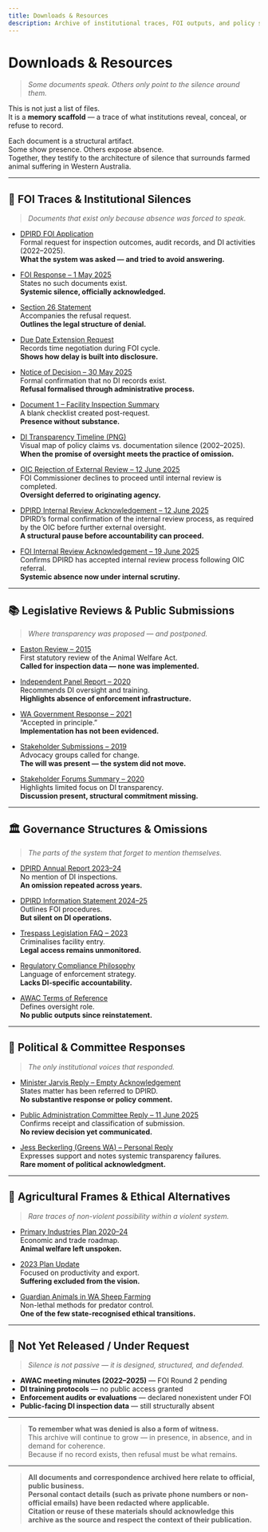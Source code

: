 ```yaml
---
title: Downloads & Resources
description: Archive of institutional traces, FOI outputs, and policy silences.
---
```


# Downloads & Resources

> *Some documents speak. Others only point to the silence around them.*

This is not just a list of files.  
It is a **memory scaffold** — a trace of what institutions reveal, conceal, or refuse to record.

Each document is a structural artifact.  
Some show presence. Others expose absence.  
Together, they testify to the architecture of silence that surrounds farmed animal suffering in Western Australia.

---

## 🧾 FOI Traces & Institutional Silences  
> *Documents that exist only because absence was forced to speak.*

- [DPIRD FOI Application](/resources/dpird_foi_application.pdf)  
  Formal request for inspection outcomes, audit records, and DI activities (2022–2025).  
  **What the system was asked — and tried to avoid answering.**

- [FOI Response – 1 May 2025](/resources/foi_response_dpird_1may2025.pdf)  
  States no such documents exist.  
  **Systemic silence, officially acknowledged.**

- [Section 26 Statement](/resources/foi_request_section_26_statement.pdf)  
  Accompanies the refusal request.  
  **Outlines the legal structure of denial.**

- [Due Date Extension Request](/resources/FOI2025-008-Request-for-due-date-extension.pdf)  
  Records time negotiation during FOI cycle.  
  **Shows how delay is built into disclosure.**

- [Notice of Decision – 30 May 2025](/resources/notice_of_decision.pdf)  
  Formal confirmation that no DI records exist.  
  **Refusal formalised through administrative process.**

- [Document 1 – Facility Inspection Summary](/resources/foi_document_1_summary.pdf)  
  A blank checklist created post-request.  
  **Presence without substance.**

- [DI Transparency Timeline (PNG)](/resources/di_transparency_timeline_table.png)  
  Visual map of policy claims vs. documentation silence (2002–2025).  
  **When the promise of oversight meets the practice of omission.**

- [OIC Rejection of External Review – 12 June 2025](/resources/oic-rejection.pdf)  
  FOI Commissioner declines to proceed until internal review is completed.  
  **Oversight deferred to originating agency.**

- [DPIRD Internal Review Acknowledgement – 12 June 2025](/resources/Internal-Review-Acknowledgement-Letter.pdf)  
  DPIRD’s formal confirmation of the internal review process, as required by the OIC before further external oversight.  
  **A structural pause before accountability can proceed.**

- [FOI Internal Review Acknowledgement – 19 June 2025](/resources/internal-review-acknowledgement.pdf)  
  Confirms DPIRD has accepted internal review process following OIC referral.  
  **Systemic absence now under internal scrutiny.**
---

## 📚 Legislative Reviews & Public Submissions  
> *Where transparency was proposed — and postponed.*

- [Easton Review – 2015](/resources/awa_review_2015.pdf)  
  First statutory review of the Animal Welfare Act.  
  **Called for inspection data — none was implemented.**

- [Independent Panel Report – 2020](/resources/awa_review_final_2020.pdf)  
  Recommends DI oversight and training.  
  **Highlights absence of enforcement infrastructure.**

- [WA Government Response – 2021](/resources/awa_review_government_response_2021.pdf)  
  “Accepted in principle.”  
  **Implementation has not been evidenced.**

- [Stakeholder Submissions – 2019](/resources/awa_review_panel_stakeholder_submissions.pdf)  
  Advocacy groups called for change.  
  **The will was present — the system did not move.**

- [Stakeholder Forums Summary – 2020](/resources/awa_review_panel_stakeholder_forums.pdf)  
  Highlights limited focus on DI transparency.  
  **Discussion present, structural commitment missing.**



---

## 🏛️ Governance Structures & Omissions  
> *The parts of the system that forget to mention themselves.*

- [DPIRD Annual Report 2023–24](/resources/dpird_annual_report_2023_24.pdf)  
  No mention of DI inspections.  
  **An omission repeated across years.**

- [DPIRD Information Statement 2024–25](/resources/dpird_information_statement_2024_25.pdf)  
  Outlines FOI procedures.  
  **But silent on DI operations.**

- [Trespass Legislation FAQ – 2023](/resources/faq_animal_welfare_trespass_legislation_2023.pdf)  
  Criminalises facility entry.  
  **Legal access remains unmonitored.**

- [Regulatory Compliance Philosophy](/resources/regulatory_compliance_approach.pdf)  
  Language of enforcement strategy.  
  **Lacks DI-specific accountability.**

- [AWAC Terms of Reference](/resources/terms_of_reference_awac.pdf)  
  Defines oversight role.  
  **No public outputs since reinstatement.**

---

## 📨 Political & Committee Responses  
> *The only institutional voices that responded.*

- [Minister Jarvis Reply – Empty Acknowledgement](/resources/JarvisEmptyReply.pdf)  
  States matter has been referred to DPIRD.  
  **No substantive response or policy comment.**

- [Public Administration Committee Reply – 11 June 2025](/resources/pac-reply.pdf)  
  Confirms receipt and classification of submission.  
  **No review decision yet communicated.**

- [Jess Beckerling (Greens WA) – Personal Reply](/resources/jess-reply.pdf)  
  Expresses support and notes systemic transparency failures.  
  **Rare moment of political acknowledgment.**


---

## 🐑 Agricultural Frames & Ethical Alternatives  
> *Rare traces of non-violent possibility within a violent system.*

- [Primary Industries Plan 2020–24](/resources/primary_industries_plan_2020_24.pdf)  
  Economic and trade roadmap.  
  **Animal welfare left unspoken.**

- [2023 Plan Update](/resources/primary_industries_plan_2023_update.pdf)  
  Focused on productivity and export.  
  **Suffering excluded from the vision.**

- [Guardian Animals in WA Sheep Farming](/resources/guardian-animals-for-the-protection-of-sheep-in-Western-Australia.pdf)  
  Non-lethal methods for predator control.  
  **One of the few state-recognised ethical transitions.**

---

## 🚫 Not Yet Released / Under Request  
> *Silence is not passive — it is designed, structured, and defended.*

- **AWAC meeting minutes (2022–2025)** — FOI Round 2 pending  
- **DI training protocols** — no public access granted  
- **Enforcement audits or evaluations** — declared nonexistent under FOI  
- **Public-facing DI inspection data** — still structurally absent

---

> **To remember what was denied is also a form of witness.**  
> This archive will continue to grow — in presence, in absence, and in demand for coherence.  
> Because if no record exists, then refusal must be what remains.

---

> **All documents and correspondence archived here relate to official, public business.  
> Personal contact details (such as private phone numbers or non-official emails) have been redacted where applicable.  
> Citation or reuse of these materials should acknowledge this archive as the source and respect the context of their publication.**